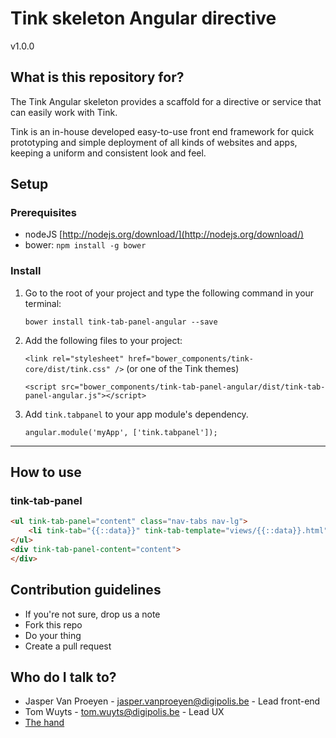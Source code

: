 # Tink skeleton Angular directive

v1.0.0

## What is this repository for?

The Tink Angular skeleton provides a scaffold for a directive or service that can easily work with Tink.

Tink is an in-house developed easy-to-use front end framework for quick prototyping and simple deployment of all kinds of websites and apps, keeping a uniform and consistent look and feel.

## Setup

### Prerequisites

* nodeJS [http://nodejs.org/download/](http://nodejs.org/download/)
* bower: `npm install -g bower`

### Install

1. Go to the root of your project and type the following command in your terminal:

   `bower install tink-tab-panel-angular --save`

2. Add the following files to your project:

   `<link rel="stylesheet" href="bower_components/tink-core/dist/tink.css" />` (or one of the Tink themes)

   `<script src="bower_components/tink-tab-panel-angular/dist/tink-tab-panel-angular.js"></script>`

3. Add `tink.tabpanel` to your app module's dependency.

   `angular.module('myApp', ['tink.tabpanel']);`


----------


## How to use

### tink-tab-panel

```html
<ul tink-tab-panel="content" class="nav-tabs nav-lg">
	<li tink-tab="{{::data}}" tink-tab-template="views/{{::data}}.html" ng-repeat="data in c.data" role="presentation"><a>{{::data}}</a></li>
</ul>
<div tink-tab-panel-content="content">
</div>
```

## Contribution guidelines

* If you're not sure, drop us a note
* Fork this repo
* Do your thing
* Create a pull request

## Who do I talk to?

* Jasper Van Proeyen - jasper.vanproeyen@digipolis.be - Lead front-end
* Tom Wuyts - tom.wuyts@digipolis.be - Lead UX
* [The hand](https://www.youtube.com/watch?v=_O-QqC9yM28)
